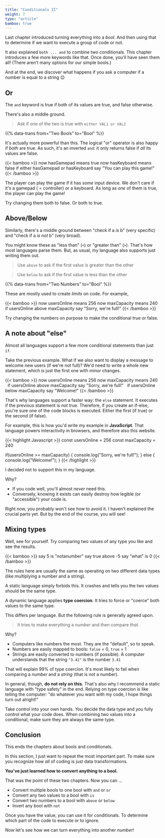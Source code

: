 ```yaml
---
title: "Conditionals II"
weight: 7
type: "article"
bamboo: true
---
```


Last chapter introduced turning everything into a _bool_. And then using that to determine if we want to execute a group of code or not. 

It also explained `both ... and` to combine two conditionals. This chapter introduces a few more keywords like that. Once done, you'll have seen them all! (There aren't many options for our simple bools.) 

And at the end, we discover what happens if you ask a computer if a number is equal to a string 😉

## Or

The `and` keyword is true if both of its values are true, and false otherwise.

There's also a middle ground.

> Ask if one of the two is true with `either VAL1 or VAL2`

{{% data-trans from="Two Bools" to="Bool" %}}

It's actually more powerful than this. The logical "or" operator is also happy if _both_ are true. As such, it's an inverted `and`: it only returns false if _all_ its values are false.

{{< bamboo >}}
now hasGamepad means true
now hasKeyboard means false
if either hasGamepad or hasKeyboard
    say "You can play this game!"
{{< /bamboo >}}

The player can play the game if it has _some_ input device. We don't care if it's a gamepad ( = controller) or a keyboard. As long as _one_ of them is true, the player can play the game!

Try changing them both to false. Or both to true.

## Above/Below

Similarly, there's a middle ground between "check if a _is_ b" (very specific) and "check if a _is not_ b" (very broad). 

You might know these as "less than" (`<`) or "greater than" (`>`). That's how most languages parse them. But, as usual, my language also supports just writing them out.

> Use `above` to ask if the first value is greater than the other

> Use `below` to ask if the first value is less than the other

{{% data-trans from="Two Numbers" to="Bool" %}}

These are mostly used to create _limits_ on code. For example, 

{{< bamboo >}}
now usersOnline means 256
now maxCapacity means 240
if usersOnline above maxCapacity
    say "Sorry, we're full!"
{{< /bamboo >}}

Try changing the numbers on purpose to make the conditional true or false.

## A note about "else"

Almost all languages support a few more conditional statements than just `if`.

Take the previous example. What if we also want to display a message to welcome new users (if we're not full)? We'd need to write a whole new statement, which is just the first one with _minor_ changes.

{{< bamboo >}}
now usersOnline means 256
now maxCapacity means 240
&nbsp;
if usersOnline above maxCapacity
    say "Sorry, we're full!"
&nbsp;
if usersOnline below maxCapacity
    say "Welcome!"
{{< /bamboo >}}

That's why languages support a faster way: the `else` statement. It executes if the previous statement is _not_ true. Therefore, if you create an if-else, you're sure one of the code blocks is executed. Either the first (if true) or the second (if false).

For example, this is how you'd write my example in **JavaScript**. That language powers interactivity in browsers, and therefore also this website.

{{< highlight Javascript >}}
const usersOnline = 256
const maxCapacity = 240

if(usersOnline >= maxCapacity) { 
    console.log("Sorry, we're full!"); 
} else { 
    console.log("Welcome!");
}
{{< /highlight >}}

I decided not to support this in my language. 

Why? 

* If you code well, you'll almost _never_ need this. 
* Conversely, knowing it exists can easily destroy how legible (or "accessible") your code is.

Right now, you probably won't see how to avoid it. I haven't explained the crucial parts yet. But by the end of the course, you will see!

## Mixing types

Well, see for yourself. Try comparing two values of any type you like and see the results.

{{< bamboo >}}
say 5 is "notanumber"
say true above -5
say "what" is 0 
{{< /bamboo >}}

The rules here are usually the same as operating on two different data types (like multiplying a number and a string).

A static language simply forbids this. It crashes and tells you the two values should be the same type.

A dynamic language applies **type coercion**. It tries to force or "coerce" both values to the same type. 

This differs per language. But the following rule is generally agreed upon.

> It tries to make everything a _number_ and then compare _that_.

Why?

* Computers like numbers the most. They are the "default", so to speak.
* Numbers are easily mapped to bools: `false` = 0, `true` = 1
* Strings are easily converted to numbers (if possible). A computer understands that the string `"3.41"` is the number `3.41`

That will explain 99% of type coercion. It's most likely to fail when comparing a *number* and a *string* (that is not a number).

In general, though, **do not rely on this**. That's also why I recommend a static language with "type safety" in the end. Relying on type coercion is like telling the computer: "do whatever you want with my code, I hope things turn out alright!"

Take control into your own hands. _You_ decide the data type and _you_ fully control what your code does. When combining two values into a conditional, make sure they are always the same type.

## Conclusion

This ends the chapters about bools and conditionals. 

In this section, I just want to repeat the most important part. To make sure you recognize how _all_ of coding is just data transformations.

**You've just learned how to convert anything to a bool.**

That was the point of these two chapters. Now you can ...

* Convert multiple bools to one bool with `and` or `or`
* Convert any two values to a bool with `is`
* Convert two numbers to a bool with `above` or `below`
* Invert any bool with `not`

Once you have the value, you can use it for conditionals. To determine which part of the code to execute or to ignore.

Now let's see how we can turn everything into another _number_!